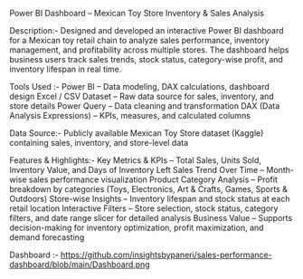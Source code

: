 Power BI Dashboard – Mexican Toy Store Inventory & Sales Analysis

Description:- 
Designed and developed an interactive Power BI dashboard for a Mexican toy retail chain to analyze sales performance, inventory management, and profitability across multiple stores. The dashboard helps business users track sales trends, stock status, category-wise profit, and inventory lifespan in real time.

Tools Used :- 
Power BI – Data modeling, DAX calculations, dashboard design
Excel / CSV Dataset – Raw data source for sales, inventory, and store details
Power Query – Data cleaning and transformation DAX 
(Data Analysis Expressions) – KPIs, measures, and calculated columns

Data Source:-
Publicly available Mexican Toy Store dataset (Kaggle) containing sales, inventory, and store-level data

Features & Highlights:- 
 Key Metrics & KPIs – Total Sales, Units Sold, Inventory Value, and Days of Inventory Left
 Sales Trend Over Time – Month-wise sales performance visualization
 Product Category Analysis – Profit breakdown by categories (Toys, Electronics, Art & Crafts, Games, Sports & Outdoors)
 Store-wise Insights – Inventory lifespan and stock status at each retail location
 Interactive Filters – Store selection, stock status, category filters, and date range slicer for detailed analysis
Business Value – Supports decision-making for inventory optimization, profit maximization, and demand forecasting

Dashboard :- https://github.com/insightsbypaneri/sales-performance-dashboard/blob/main/Dashboard.png
